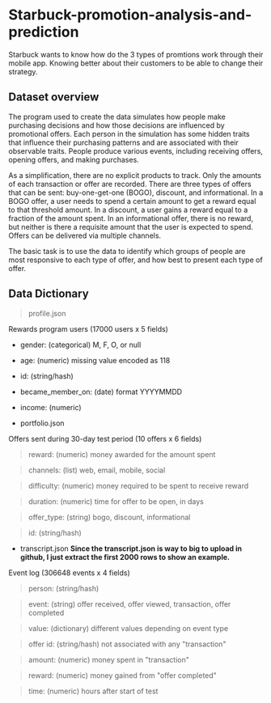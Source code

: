 # Starbuck-promotion-analysis-and-prediction
Starbuck wants to know how do the 3 types of promtions work through their mobile app. Knowing better about their customers to be able to 
change their strategy.


## Dataset overview
The program used to create the data simulates how people make purchasing decisions and how those decisions are influenced by promotional
offers. Each person in the simulation has some hidden traits that influence their purchasing patterns and are associated with their 
observable traits. People produce various events, including receiving offers, opening offers, and making purchases.

As a simplification, there are no explicit products to track. Only the amounts of each transaction or offer are recorded.
There are three types of offers that can be sent: buy-one-get-one (BOGO), discount, and informational. In a BOGO offer, a user needs to 
spend a certain amount to get a reward equal to that threshold amount. In a discount, a user gains a reward equal to a fraction of the 
amount spent. In an informational offer, there is no reward, but neither is there a requisite amount that the user is expected to spend. Offers can be delivered via multiple channels.

The basic task is to use the data to identify which groups of people are most responsive to each type of offer, and how best to present 
each type of offer.

## Data Dictionary

> profile.json

Rewards program users (17000 users x 5 fields)

- gender: (categorical) M, F, O, or null
- age: (numeric) missing value encoded as 118
- id: (string/hash)
- became_member_on: (date) format YYYYMMDD
- income: (numeric)

- portfolio.json

Offers sent during 30-day test period (10 offers x 6 fields)

> reward: (numeric) money awarded for the amount spent

> channels: (list) web, email, mobile, social

> difficulty: (numeric) money required to be spent to receive reward

> duration: (numeric) time for offer to be open, in days

> offer_type: (string) bogo, discount, informational

> id: (string/hash)

- transcript.json 
**Since the transcript.json is way to big to upload in github, I just extract the first 2000 rows to show an example.**

Event log (306648 events x 4 fields)

> person: (string/hash)

> event: (string) offer received, offer viewed, transaction, offer completed

> value: (dictionary) different values depending on event type

> offer id: (string/hash) not associated with any "transaction"

> amount: (numeric) money spent in "transaction"

> reward: (numeric) money gained from "offer completed"

>time: (numeric) hours after start of test
